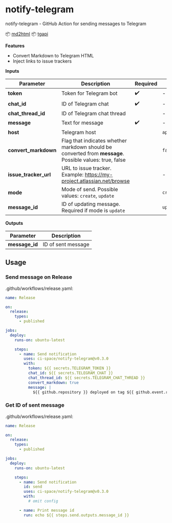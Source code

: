 # notify-telegram

notify-telegram - GitHub Action for sending messages to Telegram

📦 [md2html](./pkg/md2html) 📦 [tgapi](./pkg/tgapi)


**Features**
- Convert Markdown to Telegram HTML
- Inject links to issue trackers

**Inputs**

| Parameter             | Description                                                                                             | Required | Default value      |
|-----------------------|---------------------------------------------------------------------------------------------------------|----------|--------------------|
| **token**             | Token for Telegram bot                                                                                  | ✔️       | -                  |
| **chat_id**           | ID of Telegram chat                                                                                     | ✔️       | -                  |
| **chat_thread_id**    | ID of Telegram chat thread                                                                              |          | -                  |
| **message**           | Text for message                                                                                        | ✔️       | -                  |
| **host**              | Telegram host                                                                                           |          | `api.telegram.org` |
| **convert_markdown**  | Flag that indicates whether markdown should be converted from **message**. Possible values: true, false |          | `false`            |
| **issue_tracker_url** | URL to issue tracker. Example: https://my-project.atlassian.net/browse                                  |          | -                  |
| **mode**              | Mode of send. Possible values: `create`, `update`                                                       |          | `create`           |
| **message_id**        | ID of updating message. Required if mode is `update`                                                    |          | `update`           |

**Outputs**

| Parameter      | Description        |
|----------------|--------------------|
| **message_id** | ID of sent message |

## Usage

### Send message on Release

.github/workflows/release.yaml:

```yaml
name: Release

on:
  release:
    types:
      - published

jobs:
  deploy:
    runs-on: ubuntu-latest

    steps:
      - name: Send notification
        uses: ci-space/notify-telegram@v0.3.0
        with:
          token: ${{ secrets.TELEGRAM_TOKEN }}
          chat_id: ${{ secrets.TELEGRAM_CHAT }}
          chat_thread_id: ${{ secrets.TELEGRAM_CHAT_THREAD }}
          convert_markdown: true
          message: |
            ${{ github.repository }} deployed on tag ${{ github.event.release.tag_name }}
```

### Get ID of sent message

.github/workflows/release.yaml:

```yaml
name: Release

on:
  release:
    types:
      - published

jobs:
  deploy:
    runs-on: ubuntu-latest

    steps:
      - name: Send notification
        id: send
        uses: ci-space/notify-telegram@v0.3.0
        with:
          # omit config

      - name: Print message id
        run: echo ${{ steps.send.outputs.message_id }}
```
